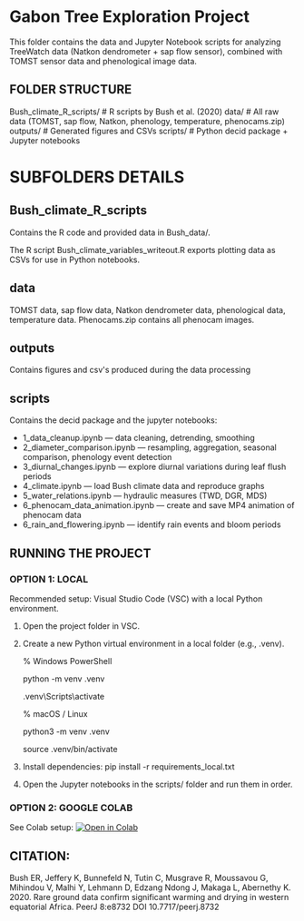 # **Gabon Tree Exploration Project**

This folder contains the data and Jupyter Notebook scripts for analyzing TreeWatch data (Natkon dendrometer + sap flow sensor), combined with TOMST sensor data and phenological image data.


## FOLDER STRUCTURE 

Bush_climate_R_scripts/    # R scripts by Bush et al. (2020)
data/                      # All raw data (TOMST, sap flow, Natkon, phenology, temperature, phenocams.zip)
outputs/                   # Generated figures and CSVs
scripts/                   # Python decid package + Jupyter notebooks


# SUBFOLDERS DETAILS 

## Bush_climate_R_scripts 
Contains the R code and provided data in Bush_data/.

The R script Bush_climate_variables_writeout.R exports plotting data as CSVs for use in Python notebooks.

## data 
TOMST data, sap flow data, Natkon dendrometer data, phenological data, temperature data.
Phenocams.zip contains all phenocam images.

## outputs 
Contains figures and csv's produced during the data processing


## scripts 
Contains the decid package and the jupyter notebooks:

- 1_data_cleanup.ipynb 		— data cleaning, detrending, smoothing
- 2_diameter_comparison.ipynb 	— resampling, aggregation, seasonal comparison, 					phenology event detection
- 3_diurnal_changes.ipynb 	— explore diurnal variations during leaf flush periods
- 4_climate.ipynb 		— load Bush climate data and reproduce graphs
- 5_water_relations.ipynb 	— hydraulic measures (TWD, DGR, MDS)
- 6_phenocam_data_animation.ipynb — create and save MP4 animation of phenocam data
- 6_rain_and_flowering.ipynb	— identify rain events and bloom periods

## RUNNING THE PROJECT 

### OPTION 1: LOCAL
Recommended setup: Visual Studio Code (VSC) with a local Python environment.
1. Open the project folder in VSC.
2. Create a new Python virtual environment in a local folder (e.g., .venv).
   
	% Windows PowerShell

	python -m venv .venv

	.venv\Scripts\activate


	% macOS / Linux

	python3 -m venv .venv

	source .venv/bin/activate

4. Install dependencies: 
	pip install -r requirements_local.txt
5. Open the Jupyter notebooks in the scripts/ folder and run them in order.


### OPTION 2: GOOGLE COLAB
See Colab setup: 
[![Open in Colab](https://colab.research.google.com/assets/colab-badge.svg)](https://colab.research.google.com/github/yourusername/repo_name/blob/main/notebooks/Colab_Template.ipynb)




## CITATION: 
Bush ER, Jeffery K, Bunnefeld N, Tutin C, Musgrave R, Moussavou G, Mihindou V, Malhi Y, Lehmann D, Edzang Ndong J, Makaga L, Abernethy K. 2020. Rare ground data confirm significant warming and drying in western equatorial Africa. PeerJ 8:e8732 DOI 10.7717/peerj.8732
